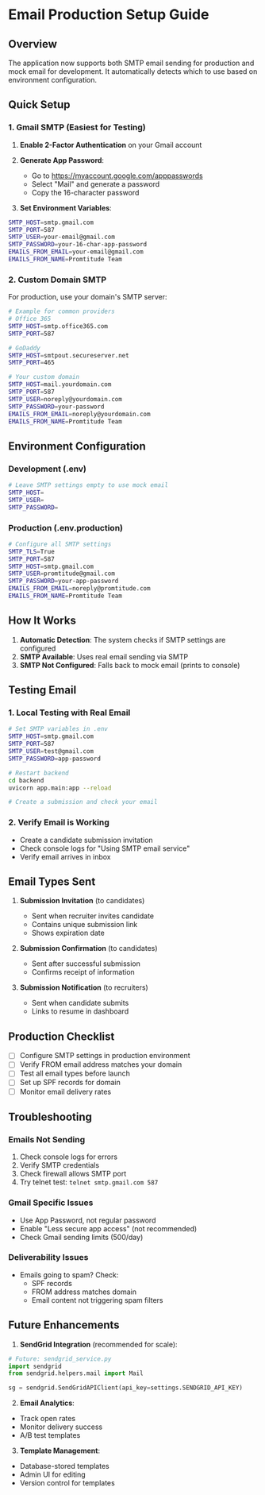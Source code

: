 # Email Production Setup Guide

## Overview

The application now supports both SMTP email sending for production and mock email for development. It automatically detects which to use based on environment configuration.

## Quick Setup

### 1. Gmail SMTP (Easiest for Testing)

1. **Enable 2-Factor Authentication** on your Gmail account
2. **Generate App Password**:
   - Go to https://myaccount.google.com/apppasswords
   - Select "Mail" and generate a password
   - Copy the 16-character password

3. **Set Environment Variables**:
```bash
SMTP_HOST=smtp.gmail.com
SMTP_PORT=587
SMTP_USER=your-email@gmail.com
SMTP_PASSWORD=your-16-char-app-password
EMAILS_FROM_EMAIL=your-email@gmail.com
EMAILS_FROM_NAME=Promtitude Team
```

### 2. Custom Domain SMTP

For production, use your domain's SMTP server:

```bash
# Example for common providers
# Office 365
SMTP_HOST=smtp.office365.com
SMTP_PORT=587

# GoDaddy
SMTP_HOST=smtpout.secureserver.net
SMTP_PORT=465

# Your custom domain
SMTP_HOST=mail.yourdomain.com
SMTP_PORT=587
SMTP_USER=noreply@yourdomain.com
SMTP_PASSWORD=your-password
EMAILS_FROM_EMAIL=noreply@yourdomain.com
EMAILS_FROM_NAME=Promtitude Team
```

## Environment Configuration

### Development (.env)
```bash
# Leave SMTP settings empty to use mock email
SMTP_HOST=
SMTP_USER=
SMTP_PASSWORD=
```

### Production (.env.production)
```bash
# Configure all SMTP settings
SMTP_TLS=True
SMTP_PORT=587
SMTP_HOST=smtp.gmail.com
SMTP_USER=promtitude@gmail.com
SMTP_PASSWORD=your-app-password
EMAILS_FROM_EMAIL=noreply@promtitude.com
EMAILS_FROM_NAME=Promtitude Team
```

## How It Works

1. **Automatic Detection**: The system checks if SMTP settings are configured
2. **SMTP Available**: Uses real email sending via SMTP
3. **SMTP Not Configured**: Falls back to mock email (prints to console)

## Testing Email

### 1. Local Testing with Real Email
```bash
# Set SMTP variables in .env
SMTP_HOST=smtp.gmail.com
SMTP_PORT=587
SMTP_USER=test@gmail.com
SMTP_PASSWORD=app-password

# Restart backend
cd backend
uvicorn app.main:app --reload

# Create a submission and check your email
```

### 2. Verify Email is Working
- Create a candidate submission invitation
- Check console logs for "Using SMTP email service"
- Verify email arrives in inbox

## Email Types Sent

1. **Submission Invitation** (to candidates)
   - Sent when recruiter invites candidate
   - Contains unique submission link
   - Shows expiration date

2. **Submission Confirmation** (to candidates)
   - Sent after successful submission
   - Confirms receipt of information

3. **Submission Notification** (to recruiters)
   - Sent when candidate submits
   - Links to resume in dashboard

## Production Checklist

- [ ] Configure SMTP settings in production environment
- [ ] Verify FROM email address matches your domain
- [ ] Test all email types before launch
- [ ] Set up SPF records for domain
- [ ] Monitor email delivery rates

## Troubleshooting

### Emails Not Sending
1. Check console logs for errors
2. Verify SMTP credentials
3. Check firewall allows SMTP port
4. Try telnet test: `telnet smtp.gmail.com 587`

### Gmail Specific Issues
- Use App Password, not regular password
- Enable "Less secure app access" (not recommended)
- Check Gmail sending limits (500/day)

### Deliverability Issues
- Emails going to spam? Check:
  - SPF records
  - FROM address matches domain
  - Email content not triggering spam filters

## Future Enhancements

1. **SendGrid Integration** (recommended for scale):
```python
# Future: sendgrid_service.py
import sendgrid
from sendgrid.helpers.mail import Mail

sg = sendgrid.SendGridAPIClient(api_key=settings.SENDGRID_API_KEY)
```

2. **Email Analytics**:
- Track open rates
- Monitor delivery success
- A/B test templates

3. **Template Management**:
- Database-stored templates
- Admin UI for editing
- Version control for templates